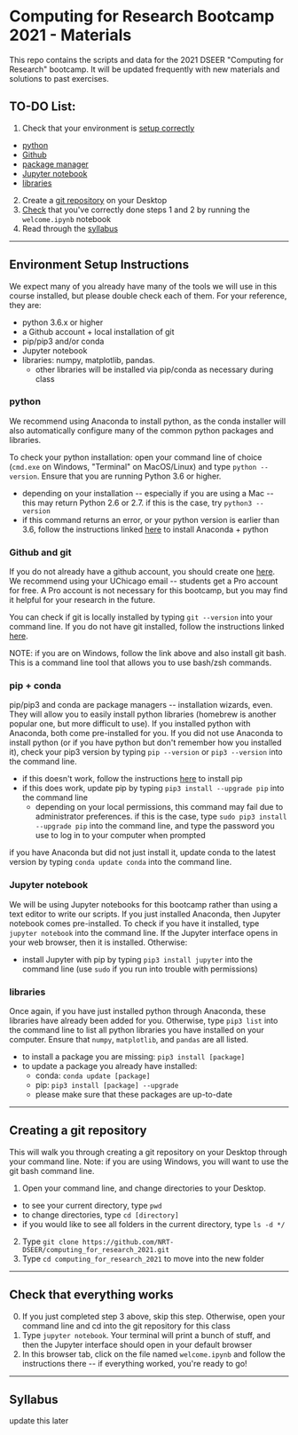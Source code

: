 # Computing for Research Bootcamp 2021 - Materials

This repo contains the scripts and data for the 2021 DSEER "Computing for Research" bootcamp. It will be updated frequently with new materials and solutions to past exercises.

## TO-DO List:
1. Check that your environment is [setup correctly](#environment-setup-instructions)
  - [python](#python)
  - [Github](#github-and-git)
  - [package manager](#pip--conda)
  - [Jupyter notebook](#jupyter-notebook)
  - [libraries](#libraries)
2. Create a [git repository](#creating-a-git-repository) on your Desktop
3. [Check](#check-that-everything-works) that you've correctly done steps 1 and 2 by running the `welcome.ipynb` notebook
4. Read through the [syllabus]()

---

## Environment Setup Instructions

We expect many of you already have many of the tools we will use in this course installed, but please double check each of them. For your reference, they are:
- python 3.6.x or higher
- a Github account + local installation of git
- pip/pip3 and/or conda
- Jupyter notebook
- libraries: numpy, matplotlib, pandas. 
  - other libraries will be installed via pip/conda as necessary during class

### python

We recommend using Anaconda to install python, as the conda installer will also automatically configure many of the common python packages and libraries.

To check your python installation: open your command line of choice (`cmd.exe` on Windows, "Terminal" on MacOS/Linux) and type `python --version`. Ensure that you are running Python 3.6 or higher.
- depending on your installation -- especially if you are using a Mac -- this may return Python 2.6 or 2.7. if this is the case, try `python3 --version`
- if this command returns an error, or your python version is earlier than 3.6, follow the instructions linked [here](https://carpentries.github.io/workshop-template/#setup) to install Anaconda + python

### Github and git

If you do not already have a github account, you should create one [here](https://github.com/join). We recommend using your UChicago email -- students get a Pro account for free. A Pro account is not necessary for this bootcamp, but you may find it helpful for your research in the future.

You can check if git is locally installed by typing `git --version` into your command line. If you do not have git installed, follow the instructions linked [here](https://carpentries.github.io/workshop-template/#setup). 

NOTE: if you are on Windows, follow the link above and also install git bash. This is a command line tool that allows you to use bash/zsh commands.

### pip + conda

pip/pip3 and conda are package managers -- installation wizards, even. They will allow you to easily install python libraries (homebrew is another popular one, but more difficult to use). If you installed python with Anaconda, both come pre-installed for you. If you did not use Anaconda to install python (or if you have python but don't remember how you installed it), check your pip3 version by typing `pip --version` or `pip3 --version` into the command line.
- if this doesn't work, follow the instructions [here](https://packaging.python.org/tutorials/installing-packages/) to install pip
- if this does work, update pip by typing `pip3 install --upgrade pip` into the command line
  - depending on your local permissions, this command may fail due to administrator preferences. if this is the case, type `sudo pip3 install --upgrade pip` into the command line, and type the password you use to log in to your computer when prompted

if you have Anaconda but did not just install it, update conda to the latest version by typing `conda update conda` into the command line.

### Jupyter notebook

We will be using Jupyter notebooks for this bootcamp rather than using a text editor to write our scripts. If you just installed Anaconda, then Jupyter notebook comes pre-installed. To check if you have it installed, type `jupyter notebook` into the command line. If the Jupyter interface opens in your web browser, then it is installed. Otherwise:
- install Jupyter with pip by typing `pip3 install jupyter` into the command line (use `sudo` if you run into trouble with permissions)

### libraries

Once again, if you have just installed python through Anaconda, these libraries have already been added for you. Otherwise, type `pip3 list` into the command line to list all python libraries you have installed on your computer. Ensure that `numpy`, `matplotlib`, and `pandas` are all listed.
- to install a package you are missing: `pip3 install [package]`
- to update a package you already have installed: 
  - conda: `conda update [package]`
  - pip: `pip3 install [package] --upgrade`
  - please make sure that these packages are up-to-date

---

## Creating a git repository

This will walk you through creating a git repository on your Desktop through your command line. Note: if you are using Windows, you will want to use the git bash command line.

1. Open your command line, and change directories to your Desktop.
  - to see your current directory, type `pwd`
  - to change directories, type `cd [directory]` 
  - if you would like to see all folders in the current directory, type `ls -d */`
2. Type `git clone https://github.com/NRT-DSEER/computing_for_research_2021.git`
3. Type `cd computing_for_research_2021` to move into the new folder

---

## Check that everything works

0. If you just completed step 3 above, skip this step. Otherwise, open your command line and cd into the git repository for this class
1. Type `jupyter notebook`. Your terminal will print a bunch of stuff, and then the Jupyter interface should open in your default browser
2. In this browser tab, click on the file named `welcome.ipynb` and follow the instructions there -- if everything worked, you're ready to go!

--- 

## Syllabus 

update this later
